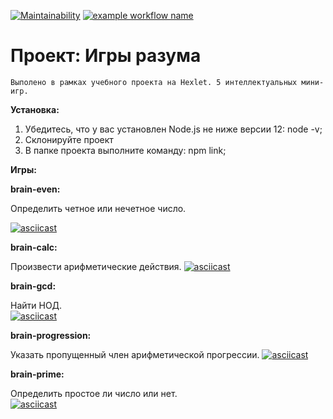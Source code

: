 [![Maintainability](https://api.codeclimate.com/v1/badges/a99a88d28ad37a79dbf6/maintainability)](https://codeclimate.com/github/smbartem/first-adaptive) [![example workflow name](https://github.com/smbartem/frontend-project-lvl1/workflows/Node%20CI/badge.svg)](https://github.com/smbartem/frontend-project-lvl1/actions)

__Проект: Игры разума__ 
===========
    Выполено в рамках учебного проекта на Hexlet. 5 интеллектуальных мини-игр.

__Установка:__
  1. Убедитесь, что у вас установлен Node.js не ниже версии 12: node -v;
  2. Склонируйте проект
  3. В папке проекта выполните команду: npm link;
  
__Игры:__

  __brain-even:__
  
  Определить четное или нечетное число.   
    
 [![asciicast](https://asciinema.org/a/2ilVt0CzlX46VA54FHqS6YPhy.svg)](https://asciinema.org/a/2ilVt0CzlX46VA54FHqS6YPhy)
    
    
  __brain-calc:__ 
  
  Произвести арифметические действия. 
    [![asciicast](https://asciinema.org/a/8ljCTeN9WgOhmlMQlLYn2F3iY.svg)](https://asciinema.org/a/8ljCTeN9WgOhmlMQlLYn2F3iY)
    
    
  __brain-gcd:__ 
  
  Найти НОД.  
    [![asciicast](https://asciinema.org/a/3NrF0Fhx1r8e0jdYTr976Y9d1.svg)](https://asciinema.org/a/3NrF0Fhx1r8e0jdYTr976Y9d1)
    
    
  __brain-progression:__ 
  
  Указать пропущенный член арифметической прогрессии. 
    [![asciicast](https://asciinema.org/a/SQQ0LivO8aCAa4XbU77osPY2i.svg)](https://asciinema.org/a/SQQ0LivO8aCAa4XbU77osPY2i)
    
    
  __brain-prime:__ 
  
  Определить простое ли число или нет.  
    [![asciicast](https://asciinema.org/a/4Egbj6fIJkxpH5yW3llBTLSWt.svg)](https://asciinema.org/a/4Egbj6fIJkxpH5yW3llBTLSWt)
